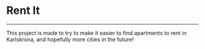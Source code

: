 # Rent It

---

This project is made to try to make it easier to find apartments to rent in Karlskrona, and hopefully
more cities in the future!


